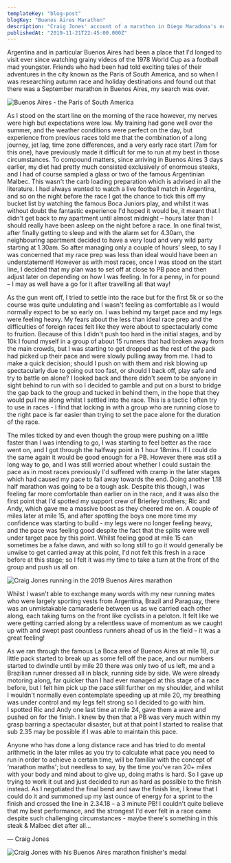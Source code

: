 ```yaml
---
templateKey: "blog-post"
blogKey: "Buenos Aires Marathon"
description: "Craig Jones' account of a marathon in Diego Maradona's neck of the woods."
publishedAt: "2019-11-21T22:45:00.000Z"
---
```

Argentina and in particular Buenos Aires had been a place that I'd longed to 
visit ever since watching grainy videos of the 1978 World Cup as a football 
mad youngster.  Friends who had been had told exciting tales of their adventures
 in the city known as the Paris of South America, and so when I was researching 
 autumn race and holiday destinations and found out that there was a September 
 marathon in Buenos Aires, my search was over.
 
![Buenos Aires - the Paris of South America](/media/2019-11-buenos-aires-buildings.jpg)
 
As I stood on the start line on the morning of the race however, my nerves were 
high but expectations were low.  My training had gone well over the summer, and 
the weather conditions were perfect on the day, but experience from previous 
races told me that the combination of a long journey, jet lag, time zone 
differences, and a very early race start (7am for this one), have previously 
made it difficult for me to run at my best in those circumstances.  To compound 
matters, since arriving in Buenos Aires 3 days earlier, my diet had pretty much 
consisted exclusively of enormous steaks, and I had of course sampled a glass or 
two of the famous Argentinian Malbec.  This wasn't the carb loading preparation 
which is advised in all the literature.  I had always wanted to watch a live 
football match in Argentina, and so on the night before the race I got the 
chance to tick this off my bucket list by watching the famous Boca Juniors play, 
and whilst it was without doubt the fantastic experience I'd hoped it would be, 
it meant that I didn't get back to my apartment until almost midnight – hours 
later than I should really have been asleep on the night before a race.  In one 
final twist, after finally getting to sleep and with the alarm set for 4.30am, 
the neighbouring apartment decided to have a very loud and very wild party 
starting at 1.30am.  So after managing only a couple of hours' sleep, to say I 
was concerned that my race prep was less than ideal would have been an 
understatement!  However as with most races, once I was stood on the start line, 
I decided that my plan was to set off at close to PB pace and then adjust later 
on depending on how I was feeling.  In for a penny, in for pound – I may as well 
have a go for it after travelling all that way!

As the gun went off, I tried to settle into the race but for the first 5k or so 
the course was quite undulating and I wasn't feeling as comfortable as I would 
normally expect to be so early on.  I was behind my target pace and my legs were 
feeling heavy.  My fears about the less than ideal race prep and the 
difficulties of foreign races felt like they were about to spectacularly come to
fruition.  Because of this I didn't push too hard in the initial stages, and by
10k I found myself in a group of about 15 runners that had broken away from 
the main crowds, but I was starting to get dropped as the rest of the pack had 
picked up  their pace and were slowly pulling away from me.  I had to make a 
quick decision; should I push on with them and risk blowing up spectacularly 
due to going out too fast, or should I back off, play safe and try to battle 
on alone? I looked back and there didn't seem to be anyone in sight behind to 
run with so I decided to gamble and put on a burst to bridge the gap back to 
the group and tucked in behind them, in the hope that they would pull me along 
whilst I settled into the race.   This is a tactic I often try to use in races - 
I find that locking in with a group who are running close to the right pace 
is far easier than trying to set the pace alone for the duration of the race.  

The miles ticked by and even though the group were pushing on a little faster 
than I was intending to go, I was starting to feel better as the race went 
on, and I got through the halfway point in 1 hour 18mins.  If I could do the 
same again it would be good enough for a PB.  However there was still a long 
way to go, and I was still worried about whether I could sustain the pace as 
in most races previously I'd suffered with cramp in the later stages which 
had caused my pace to fall away towards the end.   Doing another 1.18 half 
marathon was going to be a tough ask.  Despite this though, I was feeling 
far more comfortable than earlier on in the race, and it was also the first 
point that I'd spotted my support crew of Brierley brothers; Ric and Andy, 
which gave me a massive boost as they cheered me on.  A couple of miles later 
at mile 15, and after spotting the boys one more time my confidence was 
starting to build - my legs were no longer feeling heavy, and the pace was 
feeling good despite the fact that the splits were well under target pace by 
this point.  Whilst feeling good at mile 15 can sometimes be a false dawn, 
and with so long still to go it would generally be unwise to get carried away 
at this point, I'd not felt this fresh in a race before at this stage; so I 
felt it was my time to take a turn at the front of the group and push us all 
on.  

![Craig Jones running in the 2019 Buenos Aires marathon](/media/2019-11-craig-jones-buenos-aires.jpg)

Whilst I wasn't able to exchange many words with my new running mates who were 
largely sporting vests from Argentina, Brazil and Paraguay, there was an 
unmistakable camaraderie between us as we carried each other along, each taking 
turns on the front like cyclists in a peloton.  It felt like we were getting 
carried along by a relentless wave of momentum as we caught up with and swept 
past countless runners ahead of us in the field – it was a great feeling!  

As we ran through the famous La Boca area of Buenos Aires at mile 18, our 
little pack started to break up as some fell off the pace, and our numbers 
started to dwindle until by mile 20 there was only two of us left, me and a 
Brazilian runner dressed all in black, running side by side.  We were already 
motoring along, far quicker than I had ever managed at this stage of a race 
before, but I felt him pick up the pace still further on my shoulder, and 
whilst I wouldn't normally even contemplate speeding up at mile 20, my 
breathing was under control and my legs felt strong so I decided to go with him.  
I spotted Ric and Andy one last time at mile 24, gave them a wave and pushed on 
for the finish.  I knew by then that a PB was very much within my grasp barring 
a spectacular disaster, but at that point I started to realise that sub 2.35 
may be possible if I was able to maintain this pace.  

Anyone who has done a long distance race and has tried to do mental arithmetic 
in the later miles as you try to calculate what pace you need to run in order 
to achieve a certain time, will be familiar with the concept of 
‘marathon maths'; but needless to say, by the time you've ran 20+ miles with 
your body and mind about to give up, doing maths is hard.  So I gave up trying 
to work it out and just decided to run as hard as possible to the finish 
instead.  As I negotiated the final bend and saw the finish line, I knew that 
I could do it and summoned up my last ounce of energy for a sprint to the finish 
and crossed the line in 2.34.18 – a 3 minute PB!  I couldn't quite believe that 
my best performance, and the strongest I'd ever felt in a race came despite such 
challenging circumstances - maybe there's something in this steak & Malbec diet 
after all...

&mdash; Craig Jones

![Craig Jones with his Buenos Aires marathon finisher's medal](/media/2019-11-craig-jones-buenos-aires-medal.jpg)
